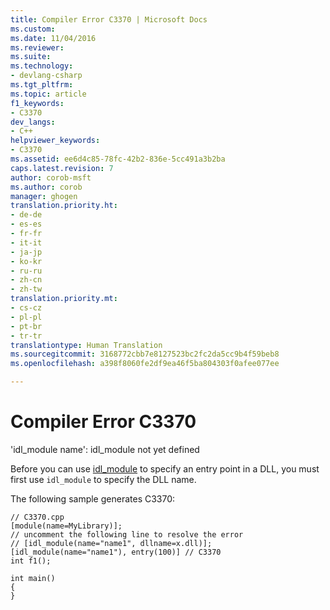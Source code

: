 ```yaml
---
title: Compiler Error C3370 | Microsoft Docs
ms.custom: 
ms.date: 11/04/2016
ms.reviewer: 
ms.suite: 
ms.technology:
- devlang-csharp
ms.tgt_pltfrm: 
ms.topic: article
f1_keywords:
- C3370
dev_langs:
- C++
helpviewer_keywords:
- C3370
ms.assetid: ee6d4c85-78fc-42b2-836e-5cc491a3b2ba
caps.latest.revision: 7
author: corob-msft
ms.author: corob
manager: ghogen
translation.priority.ht:
- de-de
- es-es
- fr-fr
- it-it
- ja-jp
- ko-kr
- ru-ru
- zh-cn
- zh-tw
translation.priority.mt:
- cs-cz
- pl-pl
- pt-br
- tr-tr
translationtype: Human Translation
ms.sourcegitcommit: 3168772cbb7e8127523bc2fc2da5cc9b4f59beb8
ms.openlocfilehash: a398f8060fe2df9ea46f5ba804303f0afee077ee

---
```

# Compiler Error C3370
'idl_module name': idl_module not yet defined  
  
 Before you can use [idl_module](../../windows/idl-module.md) to specify an entry point in a DLL, you must first use `idl_module` to specify the DLL name.  
  
 The following sample generates C3370:  
  
```  
// C3370.cpp  
[module(name=MyLibrary)];  
// uncomment the following line to resolve the error  
// [idl_module(name="name1", dllname=x.dll)];  
[idl_module(name="name1"), entry(100)] // C3370  
int f1();  
  
int main()  
{  
}  
```


<!--HONumber=Jan17_HO1-->


